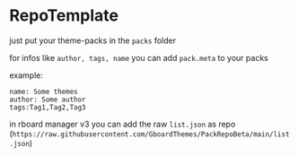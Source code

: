 # RepoTemplate

just put your theme-packs in the `packs` folder

for infos like `author, tags, name` you can add `pack.meta` to your packs

example:
```
name: Some themes
author: Some author
tags:Tag1,Tag2,Tag3
```

in rboard manager v3 you can add the raw `list.json` as repo (`https://raw.githubusercontent.com/GboardThemes/PackRepoBeta/main/list.json`)

